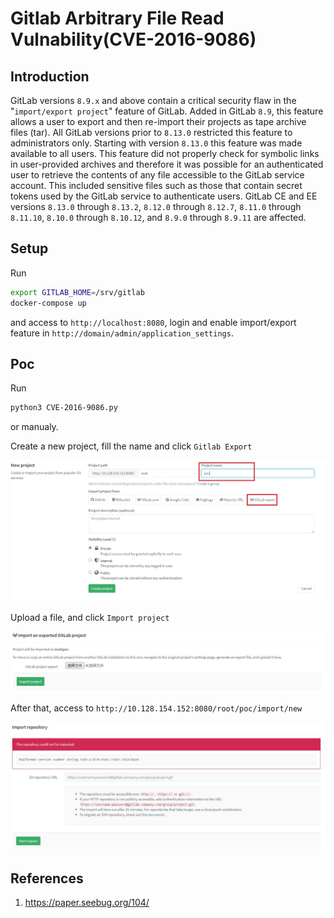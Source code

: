 # Gitlab Arbitrary File Read Vulnability(CVE-2016-9086)

## Introduction

GitLab versions `8.9.x` and above contain a critical security flaw in the "`import/export project`" feature of GitLab. Added in GitLab `8.9`, this feature allows a user to export and then re-import their projects as tape archive files (tar). All GitLab versions prior to `8.13.0` restricted this feature to administrators only. Starting with version `8.13.0` this feature was made available to all users. This feature did not properly check for symbolic links in user-provided archives and therefore it was possible for an authenticated user to retrieve the contents of any file accessible to the GitLab service account. This included sensitive files such as those that contain secret tokens used by the GitLab service to authenticate users. GitLab CE and EE versions `8.13.0` through `8.13.2`, `8.12.0` through `8.12.7`, `8.11.0` through `8.11.10`, `8.10.0` through `8.10.12`, and `8.9.0` through `8.9.11` are affected.

## Setup

Run

```bash
export GITLAB_HOME=/srv/gitlab
docker-compose up
```

and access to `http://localhost:8080`, login and enable import/export feature in `http://domain/admin/application_settings`.

## Poc

Run

```bash
python3 CVE-2016-9086.py
```

or manualy.

Create a new project, fill the name and click `Gitlab Export`

![new_project](images/new_project.jpg)

Upload a file, and click `Import project`

![import](images/import.jpg)

After that, access to `http://10.128.154.152:8080/root/poc/import/new`

![poc](images/poc.jpg)

## References

1. https://paper.seebug.org/104/
